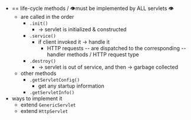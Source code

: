 * == life-cycle methods / 👁️must be implemented by ALL servlets 👁️
  * are called in the order
    * `.init()`
      * -> servlet is initialized & constructed
    * `.service()`
      * if client invoked it -> handle it
        * HTTP requests -- are dispatched to the corresponding -- handler methods / HTTP request type 
    * `.destroy()`
      * -> servlet is out of service, and then -> garbage collected
  * other methods
    * `.getServletConfig()`
      * get any startup information
    * `.getServletInfo()`
* ways to implement it
  * extend `GenericServlet`
  * extend `HttpServlet`